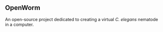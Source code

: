 ## OpenWorm

An open-source project dedicated to creating a virtual _C. elegans_ nematode in a computer.
